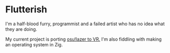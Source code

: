 # Flutterish
I'm a half-blood furry, programmist and a failed artist who has no idea what they are doing.

My current project is porting [osu!lazer to VR.](https://www.youtube.com/watch?v=buh7JBEfMFc)
I'm also fiddling with making an operating system in Zig.
